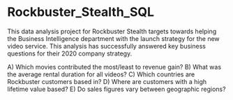 # Rockbuster_Stealth_SQL
This data analysis project for Rockbuster Stealth targets towards helping the Business Intelligence department with the launch strategy for the new video service. This analysis has successfully answered key business questions for their 2020 company strategy.

A) Which movies contributed the most/least to revenue gain?
B) What was the average rental duration for all videos?
C) Which countries are Rockbuster customers based in?
D) Where are customers with a high lifetime value based?
E) Do sales figures vary between geographic regions?
